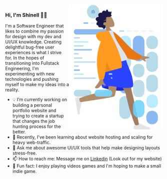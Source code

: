 <img align="right" src="https://github.com/shinellm/shinellm/blob/master/Humaaans_Wireframe.png" alt="Humaaans Wireframe Illustration" width=300px height=400px/>

### Hi, I'm Shinell 👋🏾

I'm a Software Engineer that likes to combine my passion for design with my dev and UI/UX knowledge. Creating delightful bug-free user experiences is what I strive for. In the hopes of transitioning into Fullstack Engineering, I'm experimenting with new technologies and pushing myself to make my ideas into a reality.

- 💡 I’m currently working on building a personal portfolio website and trying to create a startup that changes the job hunting process for the better.
- 🌱 Recently, I've been learning about website hosting and scaling for heavy web-traffic.
- 💬 Ask me about awesome UI/UX tools that help make designing layouts stress-free.
- 📫 How to reach me: Message me on [Linkedin](https://www.linkedin.com/in/shinell-manwaring/) (Look out for my website)
- 👾 Fun fact: I enjoy playing videos games and I'm hoping to make a small indie game.

<!--
**shinellm/shinellm** is a ✨ _special_ ✨ repository because its `README.md` (this file) appears on your GitHub profile.

Here are some ideas to get you started:

- 🔭 I’m currently working on ...
- 🌱 I’m currently learning ...
- 👯 I’m looking to collaborate on ...
- 🤔 I’m looking for help with ...
- 💬 Ask me about ...
- 📫 How to reach me: ...
- 😄 Pronouns: ...
- ⚡ Fun fact: ...
-->

